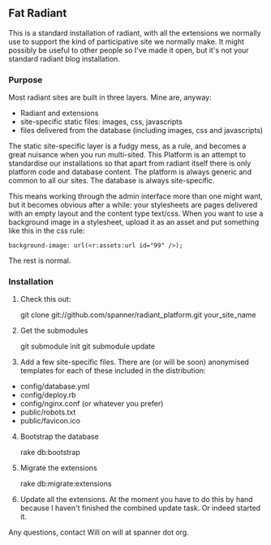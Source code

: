 ## Fat Radiant

This is a standard installation of radiant, with all the extensions we normally use to support the kind of participative site we normally make. It might possibly be useful to other people so I've made it open, but it's not your standard radiant blog installation.

### Purpose

Most radiant sites are built in three layers. Mine are, anyway:

* Radiant and extensions
* site-specific static files: images, css, javascripts
* files delivered from the database (including images, css and javascripts)

The static site-specific layer is a fudgy mess, as a rule, and becomes a great nuisance when you run multi-sited. This Platform is an attempt to standardise our installations so that apart from radiant itself there is only platform code and database content. The platform is always generic and common to all our sites. The database is always site-specific.

This means working through the admin interface more than one might want, but it becomes obvious after a while: your stylesheets are pages delivered with an empty layout and the content type text/css. When you want to use a background image in a stylesheet, upload it as an asset and put something like this in the css rule:

	background-image: url(<r:assets:url id="99" />);
	
The rest is normal.

### Installation

1. Check this out:

	git clone git://github.com/spanner/radiant_platform.git your_site_name

2. Get the submodules

	git submodule init
	git submodule update
	
3. Add a few site-specific files. There are (or will be soon) anonymised templates for each of these included in the distribution:

* config/database.yml
* config/deploy.rb
* config/nginx.conf (or whatever you prefer)
* public/robots.txt
* public/favicon.ico

4. Bootstrap the database

	rake db:bootstrap
	
5. Migrate the extensions

	rake db:migrate:extensions

6. Update all the extensions. At the moment you have to do this by hand because I haven't finished the combined update task. Or indeed started it.

Any questions, contact Will on will at spanner dot org.